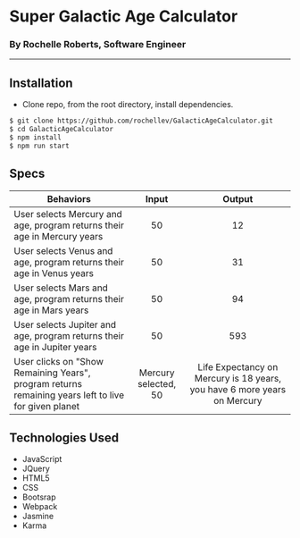 # Super Galactic Age Calculator

### By Rochelle Roberts, Software Engineer

----

## Installation
* Clone repo, from the root directory, install dependencies.

```sh
$ git clone https://github.com/rochellev/GalacticAgeCalculator.git
$ cd GalacticAgeCalculator
$ npm install
$ npm run start
```

## Specs
| Behaviors       | Input          | Output      |
| ---------------- |:------------:| :--------------:|
| User selects Mercury and age, program returns their age in Mercury years | 50 | 12 |
| User selects Venus and age, program returns their age in Venus years | 50 | 31 |
| User selects Mars and age, program returns their age in Mars years | 50 | 94 |
| User selects Jupiter and age, program returns their age in Jupiter years | 50 | 593 |
| User clicks on "Show Remaining Years", program returns remaining years left to live for given planet | Mercury selected, 50 | Life Expectancy on Mercury is 18 years, you have 6 more years on Mercury |

## Technologies Used
* JavaScript
* JQuery
* HTML5
* CSS
* Bootsrap
* Webpack
* Jasmine
* Karma